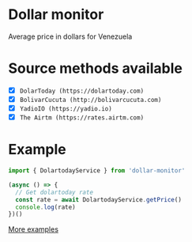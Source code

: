 # Dollar monitor
Average price in dollars for Venezuela

# Source methods available
- [x] `DolarToday (https://dolartoday.com)`
- [x] `BolivarCucuta (http://bolivarcucuta.com)`
- [x] `YadioIO (https://yadio.io)`
- [x] `The Airtm (https://rates.airtm.com)`

# Example
```ts
import { DolartodayService } from 'dollar-monitor'

(async () => {
  // Get dolartoday rate
  const rate = await DolartodayService.getPrice()
  console.log(rate)
})()
```
[More examples](https://github.com/Sansossio/dollar-monitor/tree/master/examples)
